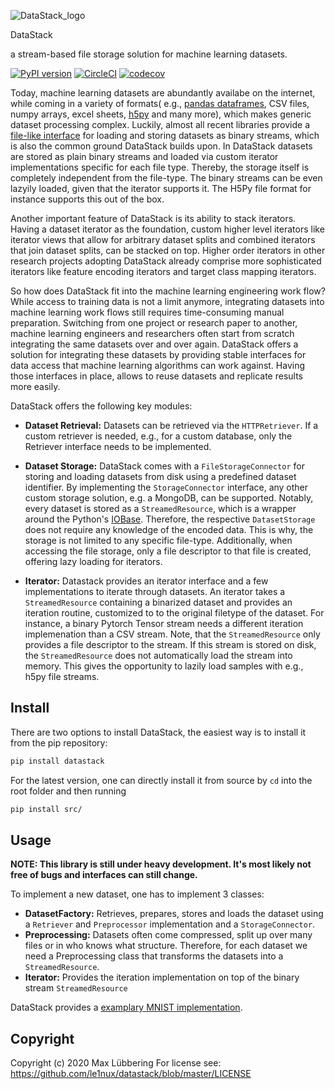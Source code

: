 
![DataStack_logo](https://user-images.githubusercontent.com/47029859/148427908-7b8e63bd-76a2-446a-95b3-f094dafff8c8.png)


DataStack

a stream-based file storage solution for machine learning datasets.

[![PyPI version](https://badge.fury.io/py/datastack.svg)](https://badge.fury.io/py/datastack)
[![CircleCI](https://circleci.com/gh/le1nux/datastack.svg?style=svg)](https://circleci.com/gh/le1nux/datastack)
[![codecov](https://codecov.io/gh/le1nux/datastack/branch/master/graph/badge.svg)](https://codecov.io/gh/le1nux/datastack)

Today, machine learning datasets are abundantly availabe on the internet, while coming in a variety of formats( e.g., [pandas dataframes](https://pandas.pydata.org/), CSV files, numpy arrays, excel sheets, [h5py](https://www.h5py.org/) and many more), which makes generic dataset processing complex. Luckily, almost all recent libraries provide a [file-like interface](https://docs.python.org/3/glossary.html#term-file-object) for loading and storing datasets as binary streams, which is also the common ground DataStack builds upon. In DataStack datasets are stored as plain binary streams and loaded via custom iterator implementations specific for each file type. Thereby, the storage itself is completely independent from the file-type. The binary streams can be even lazyily loaded, given that the iterator supports it. The H5Py file format for instance supports this out of the box. 

Another important feature of DataStack is its ability to stack iterators. Having a dataset iterator as the foundation, custom higher level iterators like iterator views that allow for arbitrary dataset splits and combined iterators that join dataset splits, can be stacked on top. Higher order iterators in other research projects adopting DataStack already comprise more sophisticated iterators like feature encoding iterators and target class mapping iterators. 

So how does DataStack fit into the machine learning engineering work flow? While access to training data is not a limit anymore, integrating datasets into machine learning work flows still requires time-consuming manual preparation. Switching from one project or research paper to another, machine learning engineers and researchers often start from scratch integrating the same datasets over and over again. DataStack offers a solution for integrating these datasets by providing stable interfaces for data access that machine learning algorithms can work against. Having those interfaces in place, allows to reuse datasets and replicate results more easily. 

DataStack offers the following key modules:

* **Dataset Retrieval:** Datasets can be retrieved via the `HTTPRetriever`. If a custom retriever is needed, e.g., for a custom database, only the Retriever interface needs to be implemented.

* **Dataset Storage:** DataStack comes with a `FileStorageConnector` for storing and loading datasets from disk using a predefined dataset identifier. By implementing the `StorageConnector` interface, any other custom storage solution, e.g. a MongoDB, can be supported. Notably, every dataset is stored as a `StreamedResource`, which is a wrapper around the Python's [IOBase](https://docs.python.org/3/library/io.html#i-o-base-classes). Therefore, the respective `DatasetStorage` does not require any knowledge of the encoded data. This is why, the storage is not limited to any specific file-type. Additionally, when accessing the file storage, only a file descriptor to that file is created, offering lazy loading for iterators.

* **Iterator:** Datastack provides an iterator interface and a few implementations to iterate through datasets. An iterator takes a `StreamedResource` containing a binarized dataset and provides an iteration routine, customized to to the original filetype of the dataset. For instance, a binary Pytorch Tensor stream needs a different iteration implemenation than a CSV stream. Note, that the `StreamedResource` only provides a file descriptor to the stream. If this stream is stored on disk, the `StreamedResource` does not automatically load the stream into memory. This gives the opportunity to lazily load samples with e.g., h5py file streams. 

## Install

There are two options to install DataStack, the easiest way is to install it from  the pip repository:

```bash
pip install datastack
``` 

For the latest version, one can directly install it from source by `cd` into the root folder and then running  

```bash
pip install src/
```

## Usage

**NOTE: This library is still under heavy development. It's most likely not free of bugs and interfaces can still change.**

To implement a new dataset, one has to implement 3 classes: 

* **DatasetFactory:** Retrieves, prepares, stores and loads the dataset using a `Retriever` and `Preprocessor` implementation and a `StorageConnector`.
* **Preprocessing:** Datasets often come compressed, split up over many files or in who knows what structure. Therefore, for each dataset we need a Preprocessing class that transforms the datasets into a `StreamedResource`. 
* **Iterator:** Provides the iteration implementation on top of the binary stream `StreamedResource`

DataStack provides a [examplary MNIST implementation](https://github.com/le1nux/datastack/blob/master/src/data_stack/mnist/factory.py). 

## Copyright

Copyright (c) 2020 Max Lübbering
For license see: https://github.com/le1nux/datastack/blob/master/LICENSE

